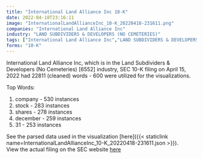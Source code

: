 ```yaml
---
title: "International Land Alliance Inc 10-K"
date: 2022-04-18T23:16:11
image: "InternationalLandAllianceInc_10-K_20220418-231611.png"
companies: "International Land Alliance Inc"
industry: "LAND SUBDIVIDERS & DEVELOPERS (NO CEMETERIES)"
tags: ["International Land Alliance Inc","LAND SUBDIVIDERS & DEVELOPERS (NO CEMETERIES)","04-15-2022","10-K"]
forms: "10-K"
---
```

International Land Alliance Inc, which is in the Land Subdividers & Developers (No Cemeteries) [6552] industry, SEC 10-K filing on April 15, 2022 had 22811 (cleaned) words - 600 were utilized for the visualizations.

Top Words:
1. company - 530 instances
2. stock - 283 instances
3. shares - 278 instances
4. december - 259 instances
5. 31 - 253 instances


See the parsed data used in the visualization [here]({{< staticlink name=InternationalLandAllianceInc_10-K_20220418-231611.json >}}).  
View the actual filing on the SEC website [here](https://www.sec.gov/Archives/edgar/data/1657214/0001493152-22-010050.txt)